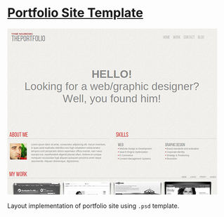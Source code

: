 # [Portfolio Site Template](http://viacheslav-karnaukh.github.io/portfolio)

![Portfolio Site Template example](../img/theportfolio.png)

Layout implementation of portfolio site using `.psd` template.